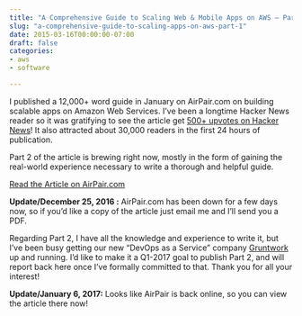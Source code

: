 ```yaml
---
title: "A Comprehensive Guide to Scaling Web & Mobile Apps on AWS – Part 1"
slug: "a-comprehensive-guide-to-scaling-apps-on-aws-part-1"
date: 2015-03-16T00:00:00-07:00
draft: false
categories:
- aws
- software

---
```

I published a 12,000+ word guide in January on AirPair.com on building scalable apps on Amazon Web Services. I’ve been a longtime Hacker News reader so it was gratifying to see the article get [500+ upvotes on Hacker News](https://news.ycombinator.com/item?id=8926316)!  It also attracted about 30,000 readers in the first 24 hours of publication.

Part 2 of the article is brewing right now, mostly in the form of gaining the real-world experience necessary to write a thorough and helpful guide.

[Read the Article on AirPair.com](https://www.airpair.com/aws/posts/building-a-scalable-web-app-on-amazon-web-services-p1)

**Update/December 25, 2016 :** AirPair.com has been down for a few days now, so if you’d like a copy of the article just email me and I’ll send you a PDF.

Regarding Part 2, I have all the knowledge and experience to write it, but I’ve been busy getting our new “DevOps as a Service” company [Gruntwork](http://gruntwork.io/) up and running. I’d like to make it a Q1-2017 goal to publish Part 2, and will report back here once I’ve formally committed to that. Thank you for all your interest!

**Update/January 6, 2017:** Looks like AirPair is back online, so you can view the article there now!